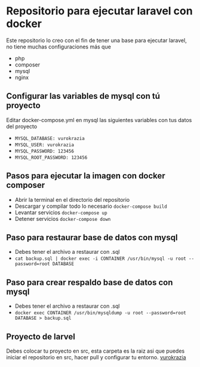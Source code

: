# Repositorio para ejecutar laravel con docker
Este repositorio lo creo con el fin de tener una base para ejecutar laravel, no tiene muchas configuraciones más que
* php
* composer
* mysql 
* nginx
## Configurar las variables de mysql con tú proyecto
Editar docker-compose.yml en mysql las siguientes variables con tus datos del proyecto
* ``` MYSQL_DATABASE: vurokrazia ```
* ``` MYSQL_USER: vurokrazia ```
* ``` MYSQL_PASSWORD: 123456 ```
* ``` MYSQL_ROOT_PASSWORD: 123456 ```
## Pasos para ejecutar la imagen con docker composer
* Abrir la terminal en el directorio del repositorio
* Descargar y compilar todo lo necesario ``` docker-compose build ```
* Levantar servicios ``` docker-compose up  ```
* Detener servicios ``` docker-compose down  ```
## Paso para restaurar base de datos con mysql
* Debes tener el archivo a restaurar con .sql
* ``` cat backup.sql | docker exec -i CONTAINER /usr/bin/mysql -u root --password=root DATABASE ```
## Paso para crear respaldo base de datos con mysql
* Debes tener el archivo a restaurar con .sql
* ``` docker exec CONTAINER /usr/bin/mysqldump -u root --password=root DATABASE > backup.sql ```
## Proyecto de larvel
Debes colocar tu proyecto en src, esta carpeta es la raiz asi que puedes iniciar el repositorio en src, hacer pull y configurar tu entorno.
[vurokrazia]("https://twitter.com/vurokrazia")
